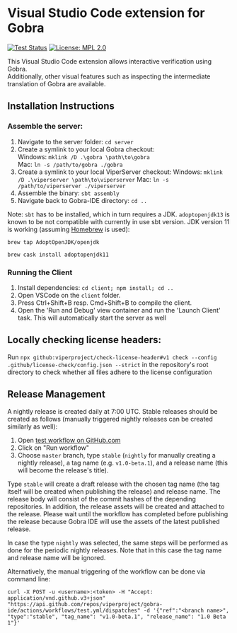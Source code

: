 # Visual Studio Code extension for Gobra

[![Test Status](https://github.com/viperproject/gobra-ide/workflows/test/badge.svg?branch=master)](https://github.com/viperproject/gobra-ide/actions?query=workflow%3Atest+branch%3Amaster)
[![License: MPL 2.0](https://img.shields.io/badge/License-MPL%202.0-brightgreen.svg)](./LICENSE)

This Visual Studio Code extension allows interactive verification using Gobra.  
Additionally, other visual features such as inspecting the intermediate
translation of Gobra are available.


## Installation Instructions

### Assemble the server:
1. Navigate to the server folder: `cd server`
2. Create a symlink to your local Gobra checkout:  
   Windows: `mklink /D .\gobra \path\to\gobra`  
   Mac: `ln -s /path/to/gobra ./gobra`
3. Create a symlink to your local ViperServer checkout:
   Windows: `mklink /D .\viperserver \path\to\viperserver`
   Mac: `ln -s /path/to/viperserver ./viperserver`
4. Assemble the binary: `sbt assembly`
5. Navigate back to Gobra-IDE directory: `cd ..`

Note: `sbt` has to be installed, which in turn requires a JDK.
`adoptopenjdk13` is known to be not compatible with currently in
use sbt version.
JDK version 11 is working (assuming [Homebrew](https://brew.sh) is used):

`brew tap AdoptOpenJDK/openjdk`

`brew cask install adoptopenjdk11`

### Running the Client
1. Install dependencies: `cd client; npm install; cd ..`
2. Open VSCode on the `client` folder.
3. Press Ctrl+Shift+B resp. Cmd+Shift+B to compile the client.
4. Open the 'Run and Debug' view container and run the 'Launch Client' task.
    This will automatically start the server as well

## Locally checking license headers:
Run `npx github:viperproject/check-license-header#v1 check --config .github/license-check/config.json --strict` in the repository's root directory to check whether all files adhere to the license configuration

## Release Management
A nightly release is created daily at 7:00 UTC.
Stable releases should be created as follows (manually triggered nightly releases can be created similarly as well):
1. Open [test workflow on GitHub.com](https://github.com/viperproject/gobra-ide/actions?query=workflow%3Atest)
2. Click on "Run workflow"
3. Choose `master` branch, type `stable` (`nightly` for manually creating a nightly release), a tag name (e.g. `v1.0-beta.1`), and a release name (this will become the release's title).

Type `stable` will create a draft release with the chosen tag name (the tag itself will be created when publishing the release) and release name.
The release body will consist of the commit hashes of the depending repositories.
In addition, the release assets will be created and attached to the release.
Please wait until the workflow has completed before publishing the release because Gobra IDE will use the assets of the latest published release.

In case the type `nightly` was selected, the same steps will be performed as done for the periodic nightly releases.
Note that in this case the tag name and release name will be ignored.

Alternatively, the manual triggering of the workflow can be done via command line:
```
curl -X POST -u <username>:<token> -H "Accept: application/vnd.github.v3+json" "https://api.github.com/repos/viperproject/gobra-ide/actions/workflows/test.yml/dispatches" -d '{"ref":"<branch name>", "type":"stable", "tag_name": "v1.0-beta.1", "release_name": "1.0 Beta 1"}'
```
